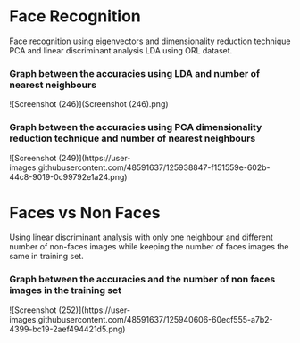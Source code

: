 # Face Recognition
Face recognition using eigenvectors and dimensionality reduction technique PCA and linear discriminant analysis LDA using ORL dataset.
<h3> Graph between the accuracies using LDA and number of nearest neighbours </h3>
  ![Screenshot (246)](Screenshot (246).png)
<h3> Graph between the accuracies using PCA dimensionality reduction technique and number of nearest neighbours </h3>
  ![Screenshot (249)](https://user-images.githubusercontent.com/48591637/125938847-f151559e-602b-44c8-9019-0c99792e1a24.png)
  
# Faces vs Non Faces
Using linear discriminant analysis with only one neighbour and different number of non-faces images while keeping the number of faces images the same in training set.
<h3> Graph between the accuracies and the number of non faces images in the training set </h3>
![Screenshot (252)](https://user-images.githubusercontent.com/48591637/125940606-60ecf555-a7b2-4399-bc19-2aef494421d5.png)
